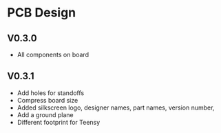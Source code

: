 # PCB Design

## V0.3.0
* All components on board

## V0.3.1
* Add holes for standoffs
* Compress board size
* Added silkscreen logo, designer names, part names, version number, 
* Add a ground plane
* Different footprint for Teensy


